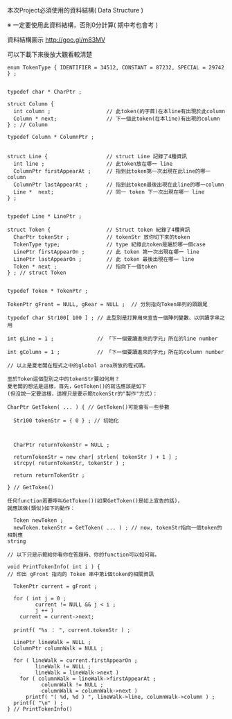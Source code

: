 
本次Project必須使用的資料結構( Data Structure )

※ 一定要使用此資料結構，否則0分計算( 期中考也會考 )


資料結構圖示
http://goo.gl/m83MV

可以下載下來後放大觀看較清楚


    enum TokenType { IDENTIFIER = 34512, CONSTANT = 87232, SPECIAL = 29742 } ;


    typedef char * CharPtr ;

    struct Column {
      int column ;                  // 此token(的字首)在本line有出現於此column
      Column * next;                // 下一個此token(在本line)有出現的column
    } ; // Column

    typedef Column * ColumnPtr ;


    struct Line {                   // struct Line 記錄了4種資訊
      int line ;                    // 此token放在哪一 line
      ColumnPtr firstAppearAt ;     // 指到此token第一次出現在此line的哪一column
      ColumnPtr lastAppearAt ;      // 指到此token最後出現在此line的哪一column
      Line *  next;                 // 同一 token 下一次出現在哪一 line
    } ;


    typedef Line * LinePtr ;

    struct Token {                  // Struct token 紀錄了4種資訊
      CharPtr tokenStr ;            // tokenStr 放你切下來的token
      TokenType type;               // type 紀錄此token是屬於哪一個case
      LinePtr firstAppearOn ;       // 此 token 第一次出現在哪一 line
      LinePtr lastAppearOn ;        // 此 token 最後出現在哪一 line
      Token * next ;                // 指向下一個token
    } ; // struct Token


    typedef Token * TokenPtr ;

    TokenPtr gFront = NULL, gRear = NULL ;  // 分別指向Token串列的頭跟尾

    typedef char Str100[ 100 ] ; // 此型別是打算用來宣告一個陣列變數、以供讀字串之
    用

    int gLine = 1 ;              // 「下一個要讀進來的字元」所在的line number

    int gColumn = 1 ;            // 「下一個要讀進來的字元」所在的column number

    // 以上是夏老闆在程式之中的global area所放的程式碼。

    至於Token這個型別之中的tokenStr要如何用？
    夏老闆的想法是這樣，首先，GetToken()的寫法應該是如下
    (但沒說一定要這樣，這裡只是要示範tokenStr的"製作"方式)：

    CharPtr GetToken( ... ) { // GetToken()可能會有一些參數

      Str100 tokenStr = { 0 } ; // 初始化



      CharPtr returnTokenStr = NULL ;

      returnTokenStr = new char[ strlen( tokenStr ) + 1 ] ;
      strcpy( returnTokenStr, tokenStr ) ;

      return returnTokenStr ;

    } // GetToken()

    任何function若要呼叫GetToken()(如果GetToken()是如上宣告的話)，
    就應該做(類似)如下的動作：

      Token newToken ;
      newToken.tokenStr = GetToken( ... ) ; // now, tokenStr指向一個token的相對應
    string

    // 以下只是示範給你看你在答題時、你的function可以如何寫。

    void PrintTokenInfo( int i ) {
    // 印出 gFront 指向的 Token 串中第i個token的相關資訊

      TokenPtr current = gFront ;

      for ( int j = 0 ;
             current != NULL && j < i ;
             j ++ )
        current = current->next;

      printf( "%s ： ", current.tokenStr ) ;

      LinePtr lineWalk = NULL ;
      ColumnPtr columnWalk = NULL ;

      for ( lineWalk = current.firstAppearOn ;
             lineWalk != NULL ;
             lineWalk = lineWalk->next )
        for ( columnWalk = lineWalk->firstAppearAt ;
               columnWalk != NULL ;
               columnWalk = columnWalk->next )
          printf( "( %d, %d ) ", lineWalk->line, columnWalk->column ) ;
      printf( "\n" ) ;
    } // PrintTokenInfo()
